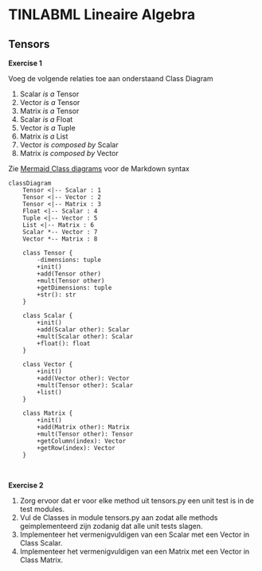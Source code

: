 # TINLABML Lineaire Algebra 

## Tensors

**Exercise 1**
<p>
Voeg de volgende relaties toe aan onderstaand Class Diagram
<ol>
<li>Scalar <i>is a</i> Tensor</li>
<li>Vector <i>is a</i> Tensor</li>
<li>Matrix <i>is a</i> Tensor</li>
<li>Scalar <i>is a</i> Float</li>
<li>Vector <i>is a</i> Tuple</li>
<li>Matrix <i>is a</i> List</li>
<li>Vector <i>is composed by</i> Scalar</li>
<li>Matrix <i>is composed by</i> Vector</li>
</ol>
</p>
<note>

Zie [Mermaid Class diagrams](https://mermaid.js.org/syntax/classDiagram.html) voor de Markdown syntax

</note>

```mermaid
classDiagram
    Tensor <|-- Scalar : 1
    Tensor <|-- Vector : 2
    Tensor <|-- Matrix : 3
    Float <|-- Scalar : 4
    Tuple <|-- Vector : 5
    List <|-- Matrix : 6
    Scalar *-- Vector : 7
    Vector *-- Matrix : 8

    class Tensor {
        -dimensions: tuple 
        +init()
        +add(Tensor other) 
        +mult(Tensor other)
        +getDimensions: tuple
        +str(): str
    }

    class Scalar {
        +init()
        +add(Scalar other): Scalar
        +mult(Scalar other): Scalar
        +float(): float
    }

    class Vector {
        +init()
        +add(Vector other): Vector
        +mult(Tensor other): Scalar
        +list()
    }

    class Matrix {
        +init()
        +add(Matrix other): Matrix
        +mult(Tensor other): Tensor
        +getColumn(index): Vector
        +getRow(index): Vector
    }
```
<br>

**Exercise 2**
<p>
<ol>
<li>
Zorg ervoor dat er voor elke method uit tensors.py een unit test is in de test modules.
</li>
<li>
Vul de Classes in module tensors.py aan zodat alle methods geimplementeerd zijn zodanig dat alle unit tests slagen. 
</li>
<li>
Implementeer het vermenigvuldigen van een Scalar met een Vector in Class Scalar.
</li>
<li>
Implementeer het vermenigvuldigen van een Matrix met een Vector in Class Matrix.
</li>
</ol>
</p>